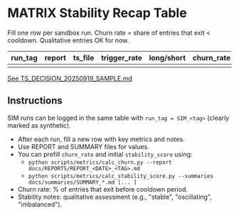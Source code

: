 # MATRIX Stability Recap Table

Fill one row per sandbox run. Churn rate = share of entries that exit < cooldown. Qualitative entries OK for now.

| run_tag | report | ts_file | trigger_rate | long/short | churn_rate | max_dd | stability_notes |
|---------|--------|---------|--------------|------------|------------|--------|-----------------|
|         |        |         |              |            |            |        |                 |

<!-- Decision Note -->
[See TS_DECISION_20250919_SAMPLE.md](../DECISIONS/TS_DECISION_20250919_SAMPLE.md)
<!-- /Decision Note -->

## Instructions

SIM runs can be logged in the same table with `run_tag = SIM_<tag>` (clearly marked as synthetic).
- After each run, fill a new row with key metrics and notes.
- Use REPORT and SUMMARY files for values.
- You can prefill `churn_rate` and initial `stability_score` using:
	- `python scripts/metrics/calc_churn.py --report docs/REPORTS/REPORT_<DATE>_<TAG>.md`
	- `python scripts/metrics/calc_stability_score.py --summaries docs/summaries/SUMMARY_*.md [... ]`
- Churn rate: % of entries that exit before cooldown period.
- Stability notes: qualitative assessment (e.g., "stable", "oscillating", "imbalanced").
